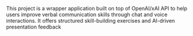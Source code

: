 This project is a wrapper application built on top of OpenAI/xAI API to help users improve verbal communication skills through chat and voice interactions. It offers structured skill-building exercises and AI-driven presentation feedback

